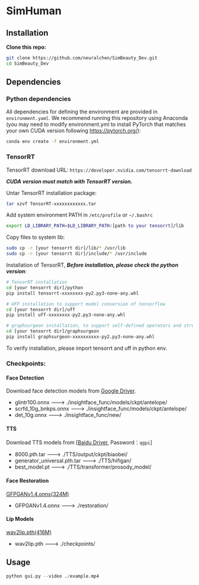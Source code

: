 # SimHuman
 
## Installation
**Clone this repo:**
```bash
git clone https://github.com/neuralchen/SimBeauty_Dev.git
cd SimBeauty_Dev
```



## Dependencies

### Python dependencies
All dependencies for defining the environment are provided in ```environment.yaml```. We recommend running this repository using Anaconda (you may need to modify environment.yml to install PyTorch that matches your own CUDA version following https://pytorch.org/):

```bash
conda env create -f environment.yml
```
### TensorRT
TensorRT download URL: ```https://developer.nvidia.com/tensorrt-download```

***CUDA version must match with TensorRT version.***

Untar TensorRT installation package:

```bash
tar xzvf TensorRT-xxxxxxxxxxxx.tar
```

Add system environment PATH in ```/etc/profile``` or ```~/.bashrc```

```bash
export LD_LIBRARY_PATH=$LD_LIBRARY_PATH:[path to your tensorrt]/lib
```

Copy files to system lib:

```bash
sudo cp -r [your tensorrt dir]/lib/* /usr/lib
sudo cp -r [your tensorrt dir]/include/* /usr/include
```

Installation of TensorRT, ***Before installation, please check the python version***:

```bash
# TensorRT installation
cd [your tensorrt dir]/python
pip install tensorrt-xxxxxxxx-py2.py3-none-any.whl

# UFF installation to support model conversion of tensorflow
cd [your tensorrt dir]/uff
pip install uff-xxxxxxxx-py2.py3-none-any.whl

# graphsurgeon installation, to support self-defined operators and structures
cd [your tensorrt dir]/graphsurgeon
pip install graphsurgeon-xxxxxxxxxx-py2.py3-none-any.whl
```

To verify installation, please import tensorrt and uff in python env.

### Checkpoints:
#### Face Detection
Download face detection models from [Google Driver](https://drive.google.com/file/d/1amwJw2Oiq2OIocHjjKBnByLy7dqkCFAN/view?usp=sharing).

- glintr100.onnx        --->  ./insightface_func/models/ckpt/antelope/
- scrfd_10g_bnkps.onnx  --->  ./insightface_func/models/ckpt/antelope/
- det_10g.onnx          --->  ./insightface_func/new/

#### TTS
Download TTS models from [[Baidu Driver](https://pan.baidu.com/s/1aizIt1Hg9Xhb1ttCrbzOvQ), Password：```qgpi```]

- 8000.pth.tar                  --->  ./TTS/output/ckpt/biaobei/
- generator_universal.pth.tar   --->  ./TTS/hifigan/
- best_model.pt                 --->  ./TTS/transformer/prosody_model/

#### Face Restoration
[GFPGANv1.4.onnx(324M)](https://drive.google.com/file/d/1yeR0-YuzoEulzZP1NZkhN3KNMfFfH8Rb/view?usp=sharing)

- GFPGANv1.4.onnx                  --->  ./restoration/

#### Lip Models
[wav2lip.pth(416M)](https://iiitaphyd-my.sharepoint.com/personal/radrabha_m_research_iiit_ac_in/_layouts/15/download.aspx?SourceUrl=%2Fpersonal%2Fradrabha%5Fm%5Fresearch%5Fiiit%5Fac%5Fin%2FDocuments%2FWav2Lip%5FModels%2Fwav2lip%2Epth)

- wav2lip.pth                 --->  ./checkpoints/


## Usage

```python
python gui.py --video ./example.mp4
```